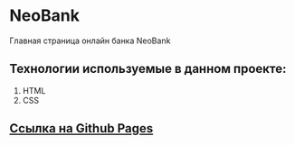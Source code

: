 # NeoBank
Главная страница онлайн банка NeoBank

## Технологии используемые в данном проекте:
1. HTML
2. CSS
## [Ссылка на Github Pages](https://raznex.github.io/NeoBank/)
